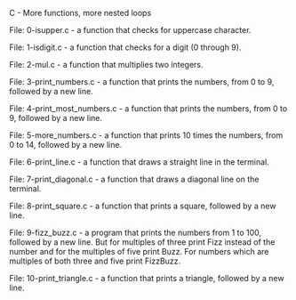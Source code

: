 C - More functions, more nested loops

File: 0-isupper.c -  a function that checks for uppercase character.

File: 1-isdigit.c -  a function that checks for a digit (0 through 9).

File: 2-mul.c -  a function that multiplies two integers.

File: 3-print_numbers.c -  a function that prints the numbers, from 0 to 9, followed by a new line.

File: 4-print_most_numbers.c -  a function that prints the numbers, from 0 to 9, followed by a new line.

File: 5-more_numbers.c -  a function that prints 10 times the numbers, from 0 to 14, followed by a new line.

File: 6-print_line.c -  a function that draws a straight line in the terminal.

File: 7-print_diagonal.c -  a function that draws a diagonal line on the terminal.

File: 8-print_square.c -  a function that prints a square, followed by a new line.

File: 9-fizz_buzz.c -  a program that prints the numbers from 1 to 100, followed by a new line. But for multiples of three print Fizz instead of the number and for the multiples of five print Buzz. For numbers which are multiples of both three and five print FizzBuzz.

File: 10-print_triangle.c -  a function that prints a triangle, followed by a new line.
